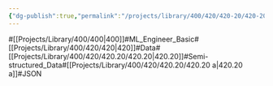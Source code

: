 ```yaml
---
{"dg-publish":true,"permalink":"/projects/library/400/420/420-20/420-20-a/","noteIcon":"0","created":"2024-02-21T00:50:54.579+09:00","updated":"2024-02-26T21:21:42.676+09:00"}
---
```


#[[Projects/Library/400/400\|400]]#ML_Engineer_Basic#[[Projects/Library/400/420/420\|420]]#Data#[[Projects/Library/400/420/420.20/420.20\|420.20]]#Semi-structured_Data#[[Projects/Library/400/420/420.20/420.20 a\|420.20 a]]#JSON


